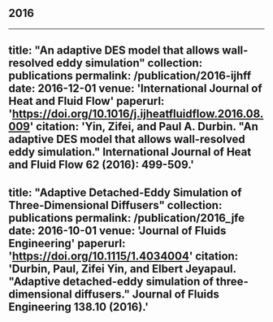 ## 2016
---
title: "An adaptive DES model that allows wall-resolved eddy simulation"
collection: publications
permalink: /publication/2016-ijhff
date: 2016-12-01
venue: 'International Journal of Heat and Fluid Flow'
paperurl: 'https://doi.org/10.1016/j.ijheatfluidflow.2016.08.009'
citation: 'Yin, Zifei, and Paul A. Durbin. "An adaptive DES model that allows wall-resolved eddy simulation." International Journal of Heat and Fluid Flow 62 (2016): 499-509.'
---
title: "Adaptive Detached-Eddy Simulation of Three-Dimensional Diffusers"
collection: publications
permalink: /publication/2016_jfe
date: 2016-10-01
venue: 'Journal of Fluids Engineering'
paperurl: 'https://doi.org/10.1115/1.4034004'
citation: 'Durbin, Paul, Zifei Yin, and Elbert Jeyapaul. "Adaptive detached-eddy simulation of three-dimensional diffusers." Journal of Fluids Engineering 138.10 (2016).'
---
